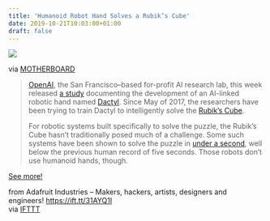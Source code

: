 ```yaml
---
title: 'Humanoid Robot Hand Solves a Rubik’s Cube'
date: 2019-10-21T10:03:00+01:00
draft: false
---
```


![](https://cdn-blog.adafruit.com/uploads/2019/10/daryl_rubiks_cube_openai_1.0-600x400.gif)

via [MOTHERBOARD](https://www.vice.com/en_us/article/7x5dye/watch-this-humanoid-robot-hand-solve-a-rubiks-cube)

> [OpenAI](https://openai.com/), the San Francisco–based for-profit AI research lab, this week released [a study](https://d4mucfpksywv.cloudfront.net/papers/solving-rubiks-cube.pdf) documenting the development of an AI-linked robotic hand named [Dactyl](https://openai.com/blog/learning-dexterity/). Since May of 2017, the researchers have been trying to train Dactyl to intelligently solve the [Rubik’s Cube](https://en.wikipedia.org/wiki/Rubik%27s_Cube).
> 
> For robotic systems built specifically to solve the puzzle, the Rubik’s Cube hasn’t traditionally posed much of a challenge. Some such systems have been shown to solve the puzzle in [under a second](https://www.youtube.com/watch?time_continue=4&v=nt00QzKuNVY), well below the previous human record of five seconds. Those robots don’t use humanoid hands, though.

[See more!](https://www.vice.com/en_us/article/7x5dye/watch-this-humanoid-robot-hand-solve-a-rubiks-cube)

  
  
from Adafruit Industries – Makers, hackers, artists, designers and engineers! https://ift.tt/31AYQ1I  
via [IFTTT](https://ifttt.com/?ref=da&site=blogger)